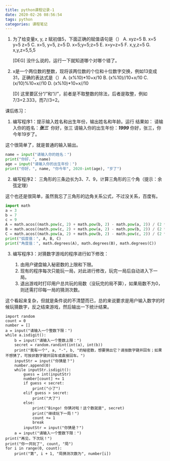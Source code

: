 ```yaml
---
title: python课程记录-1
date: 2020-02-26 08:56:54
tags: python
categories: 课程笔记
---
```


1. 为了给变量x, y, z 赋初值5，下面正确的赋值语句是（）
   A. xyz=5					B. x=5 y=5 z=5
   C. x=5, y=5, z=5        D. x=5;y=5;z=5
   E. x=y=z=5		 		F. x,y,z=5
   G. x,y,z=5,5,5

	[DEG]
	没什么说的，运行一下就知道哪个对哪个错了。
   
2. x是一个两位数的整数，现将该两位数的个位和十位数字交换，例如13变成31，正确的表达式是（）
   A. (x%10)\*10+x/10		   B. (x%10)//10+x/10
   C. (x/10)%10+x//10		  D. (x%10)\*10+x//10
	
	[D]
	这里要区分“/”和“//”，前者是不取整数的除法，后者是取整，例如7/3=2.333，而7//3=2。

<!--more-->

课后练习：

1.  编写程序1：提示输入姓名和出生年份，输出姓名和年龄。运行 结果如：
   ​		请输入你的姓名：***张三***
   ​		你好，张三
   ​		请输入你的出生年份：***1999***
   ​		你好，张三，你今年19岁了。

这个很简单了，就是普通的输入输出。

```python
name = input("请输入你的姓名：")
print("你好，", name)
age = input("请输入你的出生年份：")
print("你好，", name, "你今年", 2020-int(age), "岁了")
```

2. 编写程序2： 三角形的三条边长为3、7、9，计算三角形的三个角（提示：余弦定理）

这个也还是很简单，虽然我忘了三角形的边角关系公式，不过没关系，百度有。

```python
import math
a = 3
b = 7
c = 9
A = math.acos((math.pow(c, 2) + math.pow(b, 2) - math.pow(a, 2)) / (2 * b * c))
B = math.acos((math.pow(c, 2) + math.pow(a, 2) - math.pow(b, 2)) / (2 * a * c))
C = math.acos((math.pow(a, 2) + math.pow(b, 2) - math.pow(c, 2)) / (2 * b * a))
print("弧度值：", A, B, C)
print("角度值：", math.degrees(A), math.degrees(B), math.degrees(C))
```

3. 编写程序3：对猜数字游戏的程序进行如下修改：

   1. 由用户键盘输入秘密数的上限和下限。
   2. 现有的程序每次只能玩一局，对此进行修改，玩完一局后自动进入下一局。
   3. 退出游戏时打印用户总共玩的局数（没玩完的局不算），如果局数不为0，则还需打印每一局的猜测次数。

这个看起来复杂，但就是条件说的不清楚而已，总的来说要求是用户输入数字的时候玩猜数字，反之结束游戏，然后输出一下统计结果。

```pyhon
import random
count = 0
number = []
a = input("请输入一个整数下限：")
while a.isdigit():
    b = input("请输入一个整数上限：")
    secret = random.randint(int(a), int(b))
    print("我有一个", a, "-", b, "的秘密数，想要猜出它？请按数字键并回车；如果不想猜了，可按非数字键并回车或直接回车。")
    inputStr = input("你猜是？")
    number.append(0)
    while inputStr.isdigit():
        guess = int(inputStr)
        number[count] += 1
        if guess < secret:
            print("小了")
        elif guess > secret:
            print("大了")
        else:
            print("Bingo! 你猜对啦！这个数就是", secret)
            print("继续玩下一局！")
            count += 1
            break
        inputStr = input("你猜是？")
    a = input("请输入一个整数下限：")
print("再见，下次玩！")
print("你一共玩了", count, "局")
for i in range(0, count):
    print("第", i + 1, "局猜测次数为", number[i])
```

